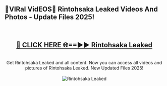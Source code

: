 <h2>🔴VIRal VidEOS🔴 Rintohsaka Leaked Videos And Photos - Update Files 2025!</h2>
<br>
<div align="center">
<h2><a href="https://virallinks.top/odZfE0" rel="nofollow">🔴 CLICK HERE 🌐==►► Rintohsaka Leaked</a></h2>
<br>
Get Rintohsaka Leaked and all content. Now you can access all videos and pictures of Rintohsaka Leaked. New Updated Files 2025!
<br>
<br>
<a href="https://virallinks.top/odZfE0" rel="nofollow" data-target="animated-image.originalLink"><img src="https://i.imgur.com/dJHk4Zq.gif)" alt="Rintohsaka Leaked" style="max-width: 100%; display: inline-block;" data-target="animated-image.originalImage"></a>
</div>
<br>
